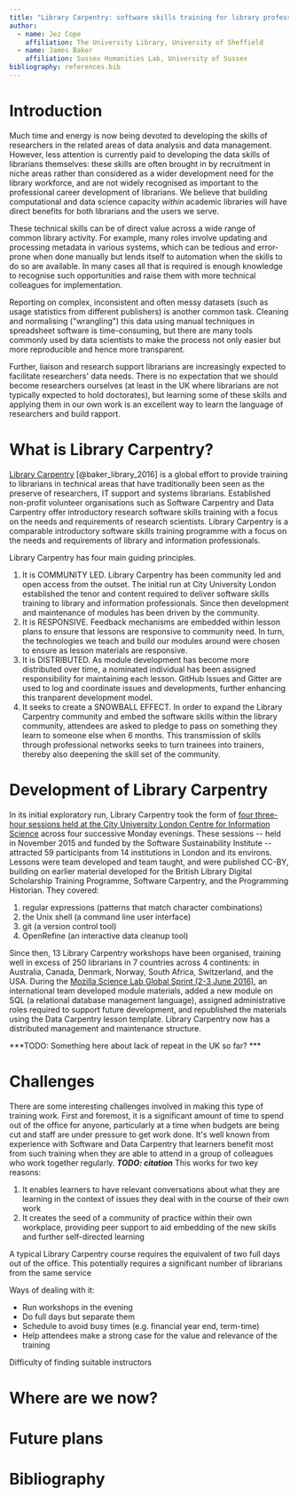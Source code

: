 ```yaml
---
title: "Library Carpentry: software skills training for library professionals"
author:
  - name: Jez Cope
    affiliation: The University Library, University of Sheffield
  - name: James Baker
    affiliation: Sussex Humanities Lab, University of Sussex
bibliography: references.bib
---
```


# Introduction

Much time and energy is now being devoted to developing the skills of researchers in the related areas of data analysis and data management. However, less attention is currently paid to developing the data skills of librarians themselves: these skills are often brought in by recruitment in niche areas rather than considered as a wider development need for the library workforce, and are not widely recognised as important to the professional career development of librarians. We believe that building computational and data science capacity *within* academic libraries will have direct benefits for both librarians and the users we serve.

These technical skills can be of direct value across a wide range of common library activity. For example, many roles involve updating and processing metadata in various systems, which can be tedious and error-prone when done manually but lends itself to automation when the skills to do so are available. In many cases all that is required is enough knowledge to recognise such opportunities and raise them with more technical colleagues for implementation.

Reporting on complex, inconsistent and often messy datasets (such as usage statistics from different publishers) is another common task. Cleaning and normalising ("wrangling") this data using manual techniques in spreadsheet software is time-consuming, but there are many tools commonly used by data scientists to make the process not only easier but more reproducible and hence more transparent.

Further, liaison and research support librarians are increasingly expected to facilitate researchers' data needs. There is no expectation that we should become researchers ourselves (at least in the UK where librarians are not typically expected to hold doctorates), but learning some of these skills and applying them in our own work is an excellent way to learn the language of researchers and build rapport.

# What is Library Carpentry?

[Library Carpentry](http://librarycarpentry.github.io) [@baker_library_2016] is a global effort to provide training to librarians in technical areas that have traditionally been seen as the preserve of researchers, IT support and systems librarians. Established non-profit volunteer organisations such as Software Carpentry and Data Carpentry offer introductory research software skills training with a focus on the needs and requirements of research scientists. Library Carpentry is a comparable introductory software skills training programme with a focus on the needs and requirements of library and information professionals.

Library Carpentry has four main guiding principles.

1. It is COMMUNITY LED. Library Carpentry has been community led and open access from the outset. The initial run at City University London established the tenor and content required to deliver software skills training to library and information professionals. Since then development and maintenance of modules has been driven by the community.
2. It is RESPONSIVE. Feedback mechanisms are embedded within lesson plans to ensure that lessons are responsive to community need. In turn, the technologies we teach and build our modules around were chosen to ensure as lesson materials are responsive.
3. It is DISTRIBUTED. As module development has become more distributed over time, a nominated individual has been assigned responsibility for maintaining each lesson. GitHub Issues and Gitter are used to log and coordinate issues and developments, further enhancing this tranparent development model.
4. It seeks to create a SNOWBALL EFFECT. In order to expand the Library Carpentry community and embed the software skills within the library community, attendees are asked to pledge to pass on something they learn to someone else when 6 months. This transmission of skills through professional networks seeks to turn trainees into trainers, thereby also deepening the skill set of the community.

# Development of Library Carpentry

In its initial exploratory run, Library Carpentry took the form of [four three-hour sessions held at the City University London Centre for Information Science](http://librarycarpentry.github.io/outline/) across four successive Monday evenings. These sessions -- held in November 2015 and funded by the Software Sustainability Institute -- attracted 59 participants from 14 institutions in London and its environs. Lessons were team developed and team taught, and were published CC-BY, building on earlier material developed for the British Library Digital Scholarship Training Programme, Software Carpentry, and the Programming Historian. They covered:

1. regular expressions (patterns that match character combinations)
2. the Unix shell (a command line user interface)
3. git (a version control tool)
4. OpenRefine (an interactive data cleanup tool) 

Since then, 13 Library Carpentry workshops have been organised, training well in excess of 250 librarians in 7 countries across 4 continents: in Australia, Canada, Denmark, Norway, South Africa, Switzerland, and the USA. During the [Mozilla Science Lab Global Sprint (2-3 June 2016)](https://science.mozilla.org/programs/events/global-sprint-2016), an international team developed module materials, added a new module on SQL (a relational database management language), assigned administrative roles required to support future development, and republished the materials using the Data Carpentry lesson template. Library Carpentry now has a distributed management and maintenance structure.

***TODO: Something here about lack of repeat in the UK so far? ***

# Challenges

There are some interesting challenges involved in making this type of training work.
First and foremost,
it is a significant amount of time to spend out of the office for anyone,
particularly at a time when budgets are being cut and staff are under pressure to get work done.
It's well known from experience with Software and Data Carpentry
that learners benefit most from such training when they are able to attend in a group of colleagues who work together regularly.
***TODO: citation***
This works for two key reasons:

1. It enables learners to have relevant conversations about what they are learning in the context of issues they deal with in the course of their own work
2. It creates the seed of a community of practice within their own workplace, providing peer support to aid embedding of the new skills and further self-directed learning

A typical Library Carpentry course requires the equivalent of two full days out of the office.
This potentially requires a significant number of librarians from the same service

Ways of dealing with it:

- Run workshops in the evening
- Do full days but separate them
- Schedule to avoid busy times (e.g. financial year end, term-time)
- Help attendees make a strong case for the value and relevance of the training

Difficulty of finding suitable instructors

# Where are we now?



# Future plans



# Bibliography
